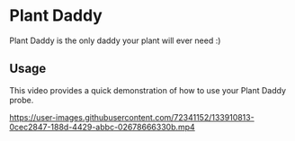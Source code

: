 # Plant Daddy
Plant Daddy is the only daddy your plant will ever need :)
## Usage 
This video provides a quick demonstration of how to use your Plant Daddy probe.




https://user-images.githubusercontent.com/72341152/133910813-0cec2847-188d-4429-abbc-02678666330b.mp4

